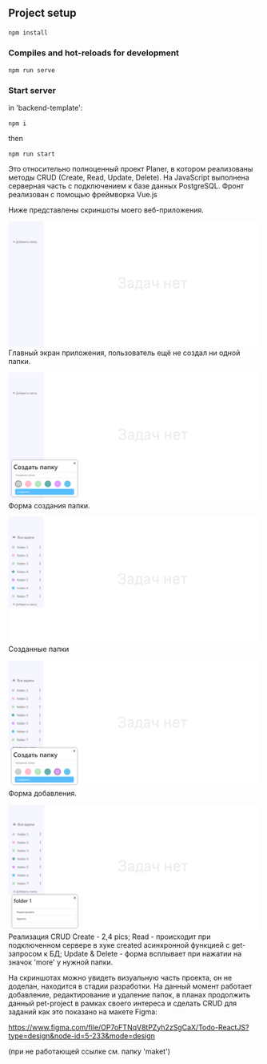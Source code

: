 ## Project setup
```
npm install
```

### Compiles and hot-reloads for development
```
npm run serve
```
### Start server
in 'backend-template':
```
npm i
```
then
```
npm run start 
```
Это относительно полноценный проект Planer, в котором реализованы методы CRUD
(Create, Read, Update, Delete). На JavaScript выполнена серверная часть с подключением к базе данных PostgreSQL.
Фронт реализован с помощью фреймворка Vue.js

Ниже представлены скриншоты моего веб-приложения.

![Alt text](readme/1.png)
Главный экран приложения, пользователь ещё не создал ни одной папки.

![Alt text](readme/2.png)
Форма создания папки.

![Alt text](readme/3.png)
Созданные папки

![Alt text](readme/4.png)
Форма добавления.

![Alt text](readme/5.png)
Реализация CRUD
Create - 2,4 pics;
Read - происходит при подключенном сервере в хуке created асинхронной функцией с get-запросом к БД;
Update & Delete  - форма всплывает при нажатии на значок 'more' у нужной папки.

На скриншотах можно увидеть визуальную часть проекта, он не доделан, находится в стадии разработки.
На данный момент работает добавление, редактирование и удаление папок,
в планах продолжить данный pet-project в рамках своего интереса и сделать CRUD для заданий как это показано на макете Figma:

https://www.figma.com/file/OP7oFTNqV8tPZyh2zSgCaX/Todo-ReactJS?type=design&node-id=5-233&mode=design

(при не работающей ссылке см. папку 'maket')
